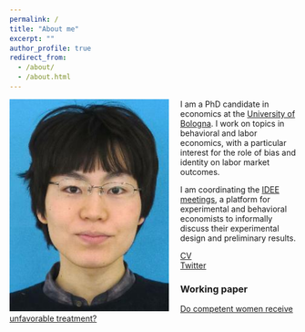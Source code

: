 ```yaml
---
permalink: /
title: "About me"
excerpt: ""
author_profile: true
redirect_from: 
  - /about/
  - /about.html
---
```


<img src="/images/profile.jpg" alt="profile photo" width="280px" height="auto" style="float: left; padding-right:20px"/>   I am a PhD candidate in economics at the <a href="https://phd.unibo.it/economics/en" target="_blank">University of Bologna</a>.
I work on topics in behavioral and labor economics, with a particular interest for the role of bias and identity on labor market outcomes.

I am coordinating the <a href="https://sites.google.com/site/ideemeetings/" target="_blank">IDEE meetings</a>, a platform for experimental and behavioral economists to informally discuss their experimental design and preliminary results.


<a href="files/cv.pdf" target="_blank">CV</a><br>
<a href="https://twitter.com/yukitakahashi11" target="_blank">Twitter</a><br>


### Working paper
<a href="files/CareerProgression.pdf" target="_blank">Do competent women receive unfavorable treatment?</a>
